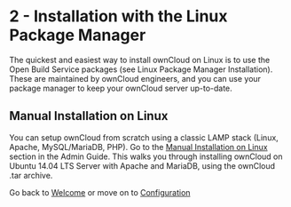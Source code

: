 # 2 - Installation with the Linux Package Manager

The quickest and easiest way to install ownCloud on Linux is to use the Open Build Service packages (see Linux Package Manager Installation). These are maintained by ownCloud engineers, and you can use your package manager to keep your ownCloud server up-to-date.


## Manual Installation on Linux

You can setup ownCloud from scratch using a classic LAMP stack (Linux, Apache, MySQL/MariaDB, PHP). Go to the [Manual Installation on Linux](https://doc.owncloud.org/server/10.0/admin_manual/installation/source_installation.html) section in the Admin Guide. This walks you through installing ownCloud on Ubuntu 14.04 LTS Server with Apache and MariaDB, using the ownCloud .tar archive.

Go back to [Welcome](owncloud_qs_intro.html) or move on to [Configuration](owncloud_qs_s3.html)
